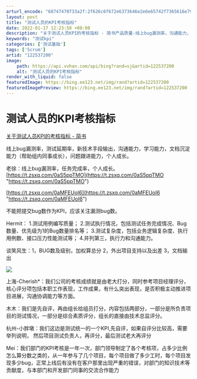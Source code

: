 ```yaml
---
arturl_encode: "68747470733a2f:2f626c6f672e6373646e2e6e65742f7365616e79616e675f2f:61727469636c652f64657461696c732f313232353337323030"
layout: post
title: "测试人员的KPI考核指标"
date: 2022-01-17 12:23:58 +08:00
description: "关于测试人员KPI的考核指标 - 简书产品质量-线上bug漏测率，沟通能力，学习能力，文档沉淀能力（"
keywords: "测试kpi"
categories: ['测试基础']
tags: ['Scrum']
artid: "122537200"
image:
    path: https://api.vvhan.com/api/bing?rand=sj&artid=122537200
    alt: "测试人员的KPI考核指标"
render_with_liquid: false
featuredImage: https://bing.ee123.net/img/rand?artid=122537200
featuredImagePreview: https://bing.ee123.net/img/rand?artid=122537200
---
```


# 测试人员的KPI考核指标

[关于测试人员KPI的考核指标 - 简书](https://www.jianshu.com/p/23b89bee620d "关于测试人员KPI的考核指标 - 简书")

线上bug漏测率，测试延期率，新技术手段输出，沟通能力，学习能力，文档沉淀能力（帮助组内同事成长），问题跟进能力，个人成长。

老徐：线上bug漏测率，任务完成率，个人成长。
[https://t.zsxq.com/0aS5ppTMO](https://t.zsxq.com/0aS5ppTMO "https://t.zsxq.com/0aS5ppTMO")

[https://t.zsxq.com/0aMFEUoI6](https://t.zsxq.com/0aMFEUoI6 "https://t.zsxq.com/0aMFEUoI6")

不能把提交bug数作为KPI，应该关注漏测bug数。

Hermit： 1.测试用例编写质量； 2.测试执行情况，包括测试任务完成情况、Bug数量、优先级为1的Bug数量排名等； 3.测试复杂度，包括业务逻辑复杂度、执行用例数、接口压力性能测试等； 4.并列第三，执行力和沟通能力。

谈笑风生：1，BUG数及级别，加权算总分 2，外出项目支持以及出差 3，文档输出

![](https://i-blog.csdnimg.cn/blog_migrate/dd443a71cad4eedac802f6c20fa2bd74.png)

上海-Cherish\*：我们公司的考核成绩就是由老大打分，同时参考项目经理评分，核心评分项包括本职工作表现，工作成果，有什么突出表现，是否积极主动推进项目进展，沟通协调能力等方面。

木木：我们是先自评，再由组长给组员打分，内容包括两部分，一部分是所负责项目的测试情况，一部分是综合素质评分，组长的直接由技术总监评分。

杭州-小胖墩：我们这边是测试统一的一个KPI,先自评，如果自评分比较高，需要举列说明， 然后项目测试负责人，再评分，最后测试老大再评分

Mei：我们部门的KPI考核是一年一次，部门领导制定了各个考核项，占多少比例怎么算分数之类的，从一年参与了几个项目，每个项目做了多少工时，每个项目发现多少bug，正常上线后有没有在客户那里出现严重的错误，对部门的知识技术等贡献度，与本部门和开发部门同事的交流合作能力